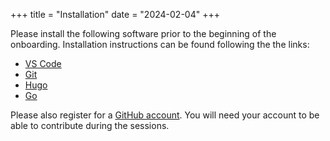 +++
title = "Installation"
date = "2024-02-04"
+++

Please install the following software prior to the beginning of the onboarding. Installation instructions can be found following the the links:

* [VS Code](https://code.visualstudio.com/download) 
* [Git](https://github.com/git-guides/install-git) 
* [Hugo](https://gohugo.io/installation/)
* [Go](https://go.dev/doc/install) 

Please also register for a [GitHub account](https://github.com/signup). 
You will need your account to be able to contribute during the sessions.